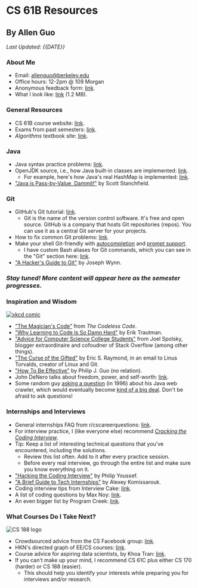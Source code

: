 # CS 61B Resources

## By Allen Guo

*Last Updated: {{DATE}}*

### About Me

* Email: [allenguo@berkeley.edu](mailto:allenguo@berkeley.edu)
* Office hours: 12-2pm @ 109 Morgan
* Anonymous feedback form: [link](https://docs.google.com/forms/d/e/1FAIpQLSfeahd-Mjg09o-I0IcY_J5a21RgTkSWCorfJZWJ-hLNuXxqWA/viewform).
* What I look like: [link](me.jpg) (1.2 MB).

### General Resources

* CS 61B course website: [link](http://datastructur.es).
* Exams from past semesters: [link](https://hkn.eecs.berkeley.edu/exams/course/CS/61B).
* *Algorithms* textbook site: [link](http://algs4.cs.princeton.edu/home/).
<!--
* Resources pages by other TAs:
  * From Spring 2016: [Sarah Kim](http://www.sarahjikim.com/cs61b.html).
  * From this semester: [Sherdil Niyaz](http://sniyaz.weebly.com/cs61b.html).-->
<!-- * VisuAlgo algorithm visualizations: [link](http://visualgo.net/). -->
<!-- * Big-O Cheat Sheet: [link](http://www.bigocheatsheet.com/). Make sure you can explain *why* various time complexities are what they are. -->

### Java

* Java syntax practice problems: [link](http://codingbat.com/java).
* OpenJDK source, i.e., how Java built-in classes are implemented: [link](http://grepcode.com/snapshot/repository.grepcode.com/java/root/jdk/openjdk/8u40-b25/).
    * For example, here's how Java's real HashMap is implemented: [link](http://grepcode.com/file/repository.grepcode.com/java/root/jdk/openjdk/8u40-b25/java/util/HashMap.java?av=f).
* ["Java is Pass-by-Value, Dammit!"](http://javadude.com/articles/passbyvalue.htm) by Scott Stanchfield.

### Git

* GitHub's Git tutorial: [link](https://try.github.io).
    * Git is the name of the version control software. It's free and open source. GitHub is a company that hosts Git repositories (repos). You can use it as a central Git server for your projects.
* How to fix common Git problems: [link](http://ohshitgit.com/).
* Make your shell Git-friendly with [autocompletion](https://git-scm.com/book/en/v1/Git-Basics-Tips-and-Tricks#Auto-Completion) and [prompt support](https://github.com/git/git/blob/master/contrib/completion/git-prompt.sh).
    * I have custom Bash aliases for Git commands, which you can see in the "Git" section here: [link](https://github.com/guoguo12/guoguo12.github.io/blob/master/bash).
* ["A Hacker's Guide to Git"](https://wildlyinaccurate.com/a-hackers-guide-to-git/) by Joseph Wynn.

### *Stay tuned! More content will appear here as the semester progresses.*

<!--

### Asymptotics

* The #1 confusing topic in asymptotics is best-case/worst-case and big-O/big-Theta.
* Common sums:
    * Sum of numbers: 1 + 2 + 3 + 4 + ... + n = Theta(n^2).
    * Sum of squares: 1 + 4 + 9 + 16 + ... + n^2 = Theta(n^3).
    * Geometric sum: 1 + 2 + 4 + 8 + ... + n = Theta(n).
* Uncommon sums:
    * Sum of logs: log(1) + log(2) + log(3) + log(4) + ... + log(n) = log(n!) = Theta(n log n).
    * Sum of subarray lengths: (n)(1) + (n-1)(2) + ... + (2)(n-1) + (1)(n) = Theta(n^3).

### BSTs

* Write a method that, given a binary tree of integers, returns if the tree is a valid BST. (Solution: [link](http://www.geeksforgeeks.org/a-program-to-check-if-a-binary-tree-is-bst-or-not/).)
* Write a method that, given a BST and two nodes in that BST, returns the lowest common ancestor of those two nodes, i.e., the common ancestor of the nodes farthest from the root. (Solution: [link](http://www.geeksforgeeks.org/lowest-common-ancestor-binary-tree-set-1/).)

### 2-3 Trees (and LLRB Trees)

* Diagram with examples of insertion: [link](https://upload.wikimedia.org/wikipedia/commons/thumb/4/44/2-3_insertion.svg/1024px-2-3_insertion.svg.png).
* Visualizer: [link](https://www.cs.usfca.edu/~galles/visualization/BTree.html) (use "Max. Degree = 3" for 2-3 tree).

### Heaps

* Visualizer: [link](https://www.cs.usfca.edu/~galles/visualization/Heap.html).
* Proof that bottom-up heapify takes linear time: [link](https://www.cs.umd.edu/~meesh/351/mount/lectures/lect14-heapsort-analysis-part.pdf) (see the "BuildHeap Analysis" section).

### Graphs

* A-star search walkthroughs: [link](https://youtu.be/g0MJRpquEOk).
* CS 188 exam prep worksheet: [link](https://s3-us-west-2.amazonaws.com/cs188websitecontent/exam_prep/sp16-cs188-exam-prep-1.pdf). Treat "Uniform Cost Search" as a synonym for Dijkstra's algorithm. Ignore problems about "Greedy Search". Solutions are [here](https://s3-us-west-2.amazonaws.com/cs188websitecontent/exam_prep/sp16-cs188-exam-prep-1-solutions.pdf).

### Dynamic Programming (DP)

* Intro tutorial: [link](http://20bits.com/article/introduction-to-dynamic-programming). Focus on the first two sections&mdash;the knapsack problem is beyond the scope of this course. (If you're interested, take CS 170!)
* Another intro: [link](https://gsourcecode.wordpress.com/2012/04/12/cutting-rods-introduction-to-dynamic-programming/). Try to solve the problem yourself before looking at the answer.

-->

### Inspiration and Wisdom
[![xkcd comic](http://berkeley-cs61as.github.io/static/elegant.png "Source: xkcd (CC-BY-NC)")](https://xkcd.com/297/)

* ["The Magician's Code"](http://thecodelesscode.com/case/195) from *The Codeless Code*.
* ["Why Learning to Code Is So Damn Hard"](https://www.vikingcodeschool.com/posts/why-learning-to-code-is-so-damn-hard) by Erik Trautman.
* ["Advice for Computer Science College Students"](http://joelonsoftware.com/articles/CollegeAdvice.html) from Joel Spolsky, blogger extraordinaire and cofoudner of Stack Overflow (among other things).
* ["The Curse of the Gifted"](http://www.vanadac.com/~dajhorn/novelties/ESR%20-%20Curse%20Of%20The%20Gifted.html) by Eric S. Raymond, in an email to Linus Torvalds, creator of Linux and Git.
* ["How To Be Effective"](http://www.pgbovine.net/productivity-tips.htm) by Philip J. Guo (no relation).
* John DeNero talks about freedom, power, and self-worth: [link](https://www.youtube.com/watch?v=e_jH9GkahPQ&feature=youtu.be&t=33m33s).
* Some random guy [asking a question](https://groups.google.com/forum/#!search/larry$20sanger$20java$201996/comp.lang.java/aSPAJO05LIU/ushhUIQQ-ogJ) (in 1996) about his Java web crawler, which would eventually become [kind of a big deal](https://en.wikipedia.org/wiki/Google). Don't be afraid to ask questions!

<!--
### Just for Fun
* ["How a Programmer Reads Your Resume (Comic)"](http://stevehanov.ca/blog/resume_comic.png) by Steve Hanov.
* ["A Brief, Incomplete, and Mostly Wrong History of Programming Languages"](https://thequickword.wordpress.com/2014/02/16/james-irys-history-of-programming-languages-illustrated-with-pictures-and-large-fonts/) (illustrated) by James Iry et al.
-->

### Internships and Interviews

* General internships FAQ from r/cscareerquestions: [link](https://www.reddit.com/r/cscareerquestions/wiki/faq_internships).
* For interview practice, I (like everyone else) recommend *[Cracking the Coding Interview](https://smile.amazon.com/gp/product/0984782850/ref=pd_sbs_14_t_0?ie=UTF8&psc=1&refRID=5FQD69BDFX5C08415N34)*.
* Tip: Keep a list of interesting technical questions that you've encountered, including the solutions.
  * Review this list often. Add to it after every practice session.
  * Before every real interview, go through the entire list and make sure you know everything on it.
* ["Hacking the Coding Interview"](http://www.restlessprogrammer.com/2013/09/hacking-coding-interview.html) by Philip Youssef.
* ["A Brief Guide to Tech Internships"](http://alexeymk.com/a-brief-guide-to-tech-internships/) by Alexey Komissarouk.
* Coding interview tips from Interview Cake: [link](https://www.interviewcake.com/article/python/coding-interview-tips).
* A list of coding questions by Max Noy: [link](http://maxnoy.com/interviews.html).
* An even bigger list by Program Creek: [link](http://www.programcreek.com/2012/11/top-10-algorithms-for-coding-interview/).

### What Courses Do I Take Next?
![CS 188 logo](https://people.eecs.berkeley.edu/~russell/classes/cs188/f14/images/cs188_welcome.png)

* Crowdsourced advice from the CS Facebook group: [link](https://docs.google.com/document/d/1qgPEICPPCAI2T7On8gJ7kle8gaMivHu337ps4q_psdI/edit).
* HKN's directed graph of EE/CS courses: [link](https://hkn.eecs.berkeley.edu/courseguides).
* Course advice for aspiring data scientists, by Khoa Tran: [link](https://kqdtran.github.io/so-i-heard-youre-an-aspiring-golden-bear-data-scient-ish/index.html).
* If you can't make up your mind, I recommend CS 61C plus either CS 170 (harder) or CS 188 (easier).
  * This should help you identify your interests while preparing you for interviews and/or research.
